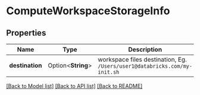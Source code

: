 # ComputeWorkspaceStorageInfo

## Properties

Name | Type | Description | Notes
------------ | ------------- | ------------- | -------------
**destination** | Option<**String**> | workspace files destination, Eg. `/Users/user1@databricks.com/my-init.sh` | [optional]

[[Back to Model list]](../README.md#documentation-for-models) [[Back to API list]](../README.md#documentation-for-api-endpoints) [[Back to README]](../README.md)


